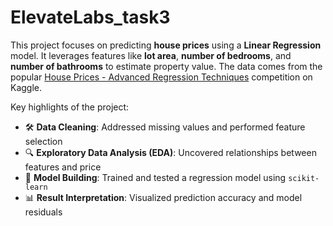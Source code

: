 # ElevateLabs_task3
This project focuses on predicting **house prices** using a **Linear Regression** model. It leverages features like **lot area**, **number of bedrooms**, and **number of bathrooms** to estimate property value. The data comes from the popular [House Prices - Advanced Regression Techniques](https://www.kaggle.com/c/house-prices-advanced-regression-techniques/data) competition on Kaggle.

Key highlights of the project:
* 🛠️ **Data Cleaning**: Addressed missing values and performed feature selection
* 🔍 **Exploratory Data Analysis (EDA)**: Uncovered relationships between features and price
* 🧠 **Model Building**: Trained and tested a regression model using `scikit-learn`
* 📊 **Result Interpretation**: Visualized prediction accuracy and model residuals
